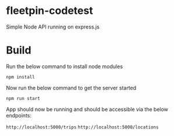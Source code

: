 # fleetpin-codetest

Simple Node API running on express.js 

# Build

Run the below command to install node modules

`npm install`

Now run the below command to get the server started

`npm run start`

App should now be running and should be accessible via the below endpoints:

`http://localhost:5000/trips`
`http://localhost:5000/locations`
